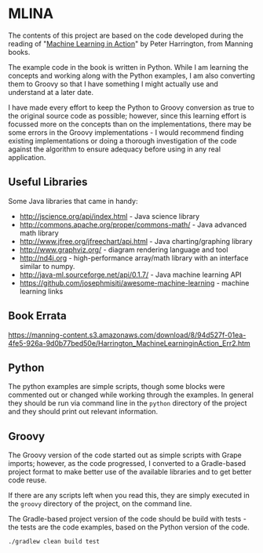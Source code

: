 # MLINA 

The contents of this project are based on the code developed during the reading of 
"[Machine Learning in Action](https://www.manning.com/books/machine-learning-in-action)" by Peter Harrington, from Manning books.

The example code in the book is written in Python. While I am learning the concepts and working along with the Python examples, I am also converting them to 
Groovy so that I have something I might actually use and understand at a later date.

I have made every effort to keep the Python to Groovy conversion as true to the original source code
as possible; however, since this learning effort is focussed more on the concepts than on the implementations, 
there may be some errors in the Groovy implementations - I would recommend finding existing implementations
or doing a thorough investigation of the code against the algorithm to ensure adequacy before using in
any real application.

## Useful Libraries

Some Java libraries that came in handy:

* http://jscience.org/api/index.html - Java science library
* http://commons.apache.org/proper/commons-math/ - Java advanced math library
* http://www.jfree.org/jfreechart/api.html - Java charting/graphing library
* http://www.graphviz.org/ - diagram rendering language and tool
* http://nd4j.org - high-performance array/math library with an interface similar to numpy.
* http://java-ml.sourceforge.net/api/0.1.7/ - Java machine learning API
* https://github.com/josephmisiti/awesome-machine-learning - machine learning links

## Book Errata

https://manning-content.s3.amazonaws.com/download/8/94d527f-01ea-4fe5-926a-9d0b77bed50e/Harrington_MachineLearninginAction_Err2.htm

## Python

The python examples are simple scripts, though some blocks were commented out or changed while working through the examples. In general they should be run via command line
in the `python` directory of the project and they should print out relevant information.

## Groovy

The Groovy version of the code started out as simple scripts with Grape imports; however, as the code progressed, I converted to a Gradle-based project format to make better use 
of the available libraries and to get better code reuse.
 
If there are any scripts left when you read this, they are simply executed in the `groovy` directory of the project, on the command line.

The Gradle-based project version of the code should be build with tests - the tests are the code examples, based on the Python version of the code.

    ./gradlew clean build test
    


